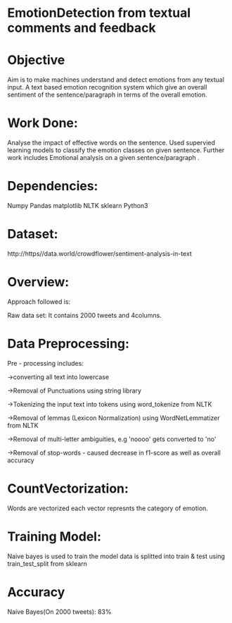# EmotionDetection from textual comments and feedback
# Objective
Aim is to make machines understand and detect emotions from any textual input. A text based emotion recognition system which give an overall sentiment of the sentence/paragraph in terms of the overall emotion.

# Work Done:
Analyse the impact of effective words on the sentence.
Used supervied learning models to classify the emotion classes on given sentence.
Further work includes Emotional analysis on a given sentence/paragraph .

# Dependencies:
Numpy
Pandas
matplotlib
NLTK
sklearn
Python3

# Dataset:
   http://https//data.world/crowdflower/sentiment-analysis-in-text



# Overview:
Approach followed is:

Raw data set: It contains 2000 tweets and 4columns.

# Data Preprocessing:

Pre - processing includes:

->converting all text into lowercase

->Removal of Punctuations using string library

->Tokenizing the input text into tokens using word_tokenize from NLTK

->Removal of lemmas (Lexicon Normalization) using WordNetLemmatizer from NLTK

->Removal of multi-letter ambiguities, e.g 'noooo' gets converted to 'no'

->Removal of stop-words - caused decrease in f1-score as well as overall accuracy


# CountVectorization:
 Words are vectorized each vector represnts the category of emotion.

# Training Model:
 Naive bayes is used to train the model
 data is splitted into train & test using train_test_split from sklearn
# Accuracy
 Naive Bayes(On 2000 tweets): 83%
